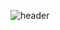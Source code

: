 ![header](https://capsule-render.vercel.app/api?type=egg&color=mint&height=300&section=header&text=capsule%20render&fontSize=90)
